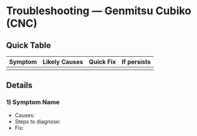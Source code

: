 # Troubleshooting — Genmitsu Cubiko (CNC)

## Quick Table

| Symptom | Likely Causes | Quick Fix | If persists |
|---|---|---|---|
|  |  |  |  |

## Details
### 1) Symptom Name
- Causes:
- Steps to diagnose:
- Fix:

